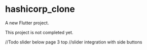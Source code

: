 # hashicorp_clone

A new Flutter project.

 This project is not completed yet. 
 
 //Todo slider below page 3 top
 //slider integration with side buttons
 
